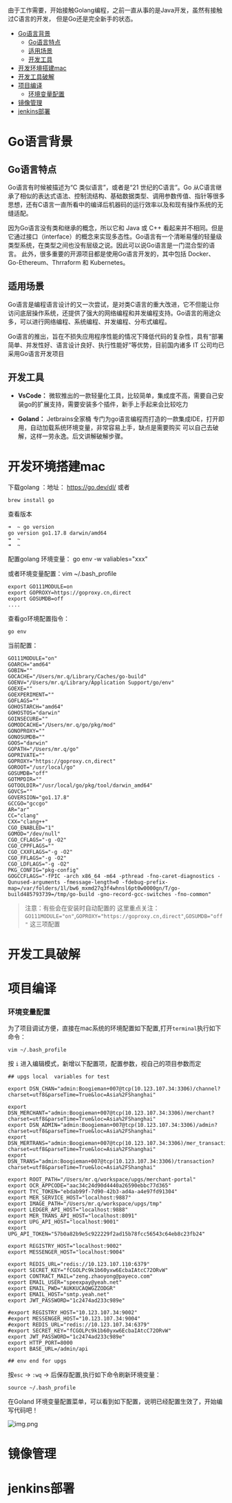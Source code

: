 由于工作需要，开始接触Golang编程，之前一直从事的是Java开发，虽然有接触过C语言的开发，
但是Go还是完全新手的状态。
<!-- MarkdownTOC -->

- [Go语言背景](#go语言背景)
    - [Go语言特点](#Go语言特点)
    - [适用场景](#适用场景)
    - [开发工具](#开发工具)
- [开发环境搭建mac](#开发环境搭建mac)
- [开发工具破解](#开发工具破解)
- [项目编译](#项目编译)
  - [环境变量配置](#环境变量配置)
- [镜像管理](#镜像管理)
- [jenkins部署](#jenkins部署)

<!-- /MarkdownTOC -->

# Go语言背景
## Go语言特点
Go语言有时候被描述为“C 类似语言”，或者是“21 世纪的C语言”。Go 从C语言继承了相似的表达式语法、控制流结构、基础数据类型、调用参数传值、指针等很多思想，还有C语言一直所看中的编译后机器码的运行效率以及和现有操作系统的无缝适配。

因为Go语言没有类和继承的概念，所以它和 Java 或 C++ 看起来并不相同。但是它通过接口（interface）的概念来实现多态性。Go语言有一个清晰易懂的轻量级类型系统，在类型之间也没有层级之说。因此可以说Go语言是一门混合型的语言。
此外，很多重要的开源项目都是使用Go语言开发的，其中包括 Docker、Go-Ethereum、Thrraform 和 Kubernetes。
## 适用场景
Go语言是编程语言设计的又一次尝试，是对类C语言的重大改进，它不但能让你访问底层操作系统，还提供了强大的网络编程和并发编程支持。Go语言的用途众多，可以进行网络编程、系统编程、并发编程、分布式编程。

Go语言的推出，旨在不损失应用程序性能的情况下降低代码的复杂性，具有“部署简单、并发性好、语言设计良好、执行性能好”等优势，目前国内诸多 IT 公司均已采用Go语言开发项目
## 开发工具
- **VsCode：** 微软推出的一款轻量化工具，比较简单，集成度不高，需要自己安装go的扩展支持，需要安装多个插件，新手上手起来会比较吃力
  
- **Goland：** Jetbrains全家桶 专门为go语言编程而打造的一款集成IDE，打开即用，自动加载系统环境变量，非常容易上手，缺点是需要购买
可以自己去破解，这样一劳永逸。后文讲解破解步骤。


# 开发环境搭建mac
下载golang ：地址：
https://go.dev/dl/
或者
```
brew install go
```
查看版本
```
➜  ~ go version
go version go1.17.8 darwin/amd64
➜  ~ 
➜  ~ 
```

配置golang 环境变量： go env -w valiables="xxx"

或者环境变量配置：vim ~/.bash_profile
```
export GO111MODULE=on
export GOPROXY=https://goproxy.cn,direct
export GOSUMDB=off
....
```

查看go环境配置指令：
```
go env
```
当前配置：
```
GO111MODULE="on"
GOARCH="amd64"
GOBIN=""
GOCACHE="/Users/mr.q/Library/Caches/go-build"
GOENV="/Users/mr.q/Library/Application Support/go/env"
GOEXE=""
GOEXPERIMENT=""
GOFLAGS=""
GOHOSTARCH="amd64"
GOHOSTOS="darwin"
GOINSECURE=""
GOMODCACHE="/Users/mr.q/go/pkg/mod"
GONOPROXY=""
GONOSUMDB=""
GOOS="darwin"
GOPATH="/Users/mr.q/go"
GOPRIVATE=""
GOPROXY="https://goproxy.cn,direct"
GOROOT="/usr/local/go"
GOSUMDB="off"
GOTMPDIR=""
GOTOOLDIR="/usr/local/go/pkg/tool/darwin_amd64"
GOVCS=""
GOVERSION="go1.17.8"
GCCGO="gccgo"
AR="ar"
CC="clang"
CXX="clang++"
CGO_ENABLED="1"
GOMOD="/dev/null"
CGO_CFLAGS="-g -O2"
CGO_CPPFLAGS=""
CGO_CXXFLAGS="-g -O2"
CGO_FFLAGS="-g -O2"
CGO_LDFLAGS="-g -O2"
PKG_CONFIG="pkg-config"
GOGCCFLAGS="-fPIC -arch x86_64 -m64 -pthread -fno-caret-diagnostics -Qunused-arguments -fmessage-length=0 -fdebug-prefix-map=/var/folders/1l/bw6_mxmd27q3f4whnsl6pt0w0000gn/T/go-build485793739=/tmp/go-build -gno-record-gcc-switches -fno-common"
```
>注意：有些会在安装时自动配置的 这里重点关注：
`GO111MODULE="on"`,`GOPROXY="https://goproxy.cn,direct"`,`GOSUMDB="off"`
> 这三项配置


# 开发工具破解

# 项目编译
### 环境变量配置
为了项目调试方便，直接在mac系统的环境配置如下配置,打开`terminal`执行如下命令：
```
vim ~/.bash_profile
```
按 `i` 进入编辑模式，新增以下配置项，配置参数，视自己的项目参数而定
```
## upgs local  variables for test

export DSN_CHAN="admin:Boogieman+007@tcp(10.123.107.34:3306)/channel?charset=utf8&parseTime=True&loc=Asia%2FShanghai"

export DSN_MERCHANT="admin:Boogieman+007@tcp(10.123.107.34:3306)/merchant?charset=utf8&parseTime=True&loc=Asia%2FShanghai"
export DSN_ADMIN="admin:Boogieman+007@tcp(10.123.107.34:3306)/admin?charset=utf8&parseTime=True&loc=Asia%2FShanghai"
export DSN_MERTRANS="admin:Boogieman+007@tcp(10.123.107.34:3306)/mer_transaction?charset=utf8&parseTime=True&loc=Asia%2FShanghai"
export DSN_TRANS="admin:Boogieman+007@tcp(10.123.107.34:3306)/transaction?charset=utf8&parseTime=True&loc=Asia%2FShanghai"

export ROOT_PATH="/Users/mr.q/workspace/upgs/merchant-portal"
export OCR_APPCODE="aac34c24d90d4440a26590ebbc77d365"
export TYC_TOKEN="ebdab99f-7d90-42b3-ad4a-a4e97fd91304"
export MER_SERVICE_HOST="localhost:9887"
export IMAGE_PATH="/Users/mr.q/workspace/upgs/tmp"
export LEDGER_API_HOST="localhost:9888"
export MER_TRANS_API_HOST="localhost:8091"
export UPG_API_HOST="localhost:9001"
export UPG_API_TOKEN="57b0a82b9e5c922229f2ad15b78fcc56543c64eb8c23fb24"

export REGISTRY_HOST="localhost:9002"
export MESSENGER_HOST="localhost:9004"

export REDIS_URL="redis://10.123.107.110:6379"
export SECRET_KEY="fCGOLPc9k1b60yxw6EcbaIAtcC72ORvW"
export CONTRACT_MAIL="zeng.zhaoyong@payeco.com"
export EMAIL_USER="speexpay@yeah.net"
export EMAIL_PWD="AUKKUCAQWGZZODGR"
export EMAIL_HOST="smtp.yeah.net"
export JWT_PASSWORD="1c2474ad233c989e"

#export REGISTRY_HOST="10.123.107.34:9002"
#export MESSENGER_HOST="10.123.107.34:9004"
#export REDIS_URL="redis://10.123.107.34:6379"
#export SECRET_KEY="fCGOLPc9k1b60yxw6EcbaIAtcC72ORvW"
export JWT_PASSWORD="1c2474ad233c989e"
export HTTP_PORT=8000
export BASE_URL=/admin/api

## env end for upgs
```
按`esc` -> `:wq` -> 后保存配置,执行如下命令刷新环境变量：
```
source ~/.bash_profile
```
在Goland 环境变量配置菜单，可以看到如下配置，说明已经配置生效了，开始编写代码吧！

![img.png](../images/go/golang_env.png)

# 镜像管理

# jenkins部署




